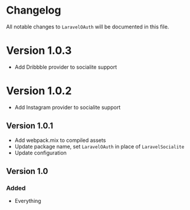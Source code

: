 # Changelog

All notable changes to `LaravelOAuth` will be documented in this file.

# Version 1.0.3
- Add Dribbble provider to socialite support

# Version 1.0.2
- Add Instagram provider to socialite support

## Version 1.0.1
- Add webpack.mix to compiled assets
- Update package name, set `LaravelOAuth` in place of `LaravelSocialite`
- Update configuration

## Version 1.0

### Added
- Everything
